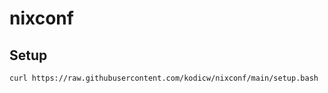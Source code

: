 # nixconf


## Setup

```bash
curl https://raw.githubusercontent.com/kodicw/nixconf/main/setup.bash | bash
```

